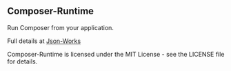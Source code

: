 ## Composer-Runtime

Run Composer from your application.

Full details at [Json-Works](https://github.com/johnstevenson/composer-runtime/)

Composer-Runtime is licensed under the MIT License - see the LICENSE file for details.
